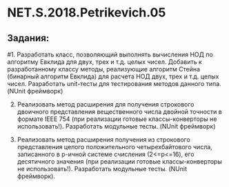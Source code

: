 # NET.S.2018.Petrikevich.05
## Задания:
#1. Разработать класс, позволяющий выполнять вычисления НОД по алгоритму Евклида для двух, трех и т.д. целых чисел. Добавить к разработанному
классу методы, реализующие алгоритм Стейна (бинарный алгоритм Евклида) для расчета НОД двух, трех и т.д. целых чисел. 
Разработать unit-тесты для тестирования методов данного типа. (NUnit фреймворк)

2. Реализовать метод расширения для получения строкового двоичного представления вещественного числа двойной точности в формате IEEE 754
(при реализации готовые классы-конверторы не использовать!).
Разработать модульные тесты. (NUnit фреймворк)

3. Реализовать метод расширения получения из строкового представления целого положительного четырехбайтового числа, записанного в p-ичной 
системе счисления (2<=p<=16), его десятичного значения (при реализации готовые классы-конверторы не использовать!).
Разработать модульные тесты. (NUnit фреймворк).

